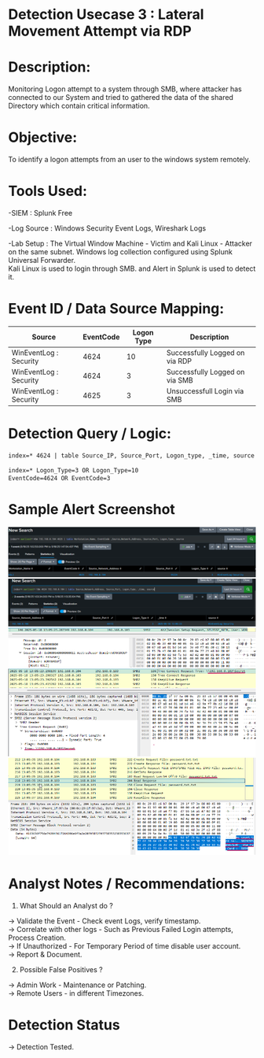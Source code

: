 

# Detection Usecase 3 : Lateral Movement Attempt via RDP


# Description: 
Monitoring Logon attempt to a system through SMB, where attacker has connected to our System 
and tried to gathered the data of the shared Directory which contain critical information.


# Objective:
To identify a logon attempts from an user to the windows system remotely.


# Tools Used:

-SIEM : Splunk Free

-Log Source : Windows Security Event Logs, Wireshark Logs

-Lab Setup : The Virtual Window Machine - Victim and Kali Linux - Attacker on the same subnet.
             Windows log collection configured using Splunk Universal Forwarder.  
             Kali Linux is used to login through SMB.
             and Alert in Splunk is used to detect it.


# Event ID / Data Source Mapping:

|Source                  | EventCode | Logon Type     | Description                       |
|------------------------|-----------|----------------|-----------------------------------|
| WinEventLog : Security | 4624      | 10             | Successfully Logged on via RDP    |
| WinEventLog : Security | 4624      | 3              | Successfully Logged on via SMB    |
| WinEventLog : Security | 4625      | 3              | Unsuccessfull Login via SMB       |


# Detection Query / Logic:

```spl (Search)
index=* 4624 | table Source_IP, Source_Port, Logon_type, _time, source
```

```spl (For Alert)
index=* Logon_Type=3 OR Logon_Type=10 
EventCode=4624 OR EventCode=3
```


# Sample Alert Screenshot

![UnSuccess](<../logs/Screenshot 2025-05-18 134816.png>)  
![Search](<../logs/Screenshot 2025-05-18 131421.png>)  
![Wireshark](<../logs/Screenshot 2025-05-18 132035.png>)  
![Shared Dir](<../logs/Screenshot 2025-05-18 132252.png>)
![Pass](<../logs/Screenshot 2025-05-18 132623.png>)


# Analyst Notes / Recommendations:

1) What Should an Analyst do ? 

-> Validate the Event - Check event Logs, verify timestamp.  
-> Correlate with other logs - Such as Previous Failed Login attempts, Process Creation.    
-> If Unauthorized  - For Temporary Period of time disable user account.  
-> Report & Document.

2) Possible False Positives ?

-> Admin Work - Maintenance or Patching.  
-> Remote Users - in different Timezones.  


# Detection Status
 -> Detection Tested.


